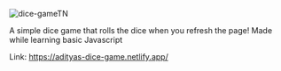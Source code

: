 ![dice-gameTN](https://user-images.githubusercontent.com/77228474/110348203-66321380-8057-11eb-8b9b-63a502c4123b.png)

A simple dice game that rolls the dice when you refresh the page! Made while learning basic Javascript

Link:
https://adityas-dice-game.netlify.app/
